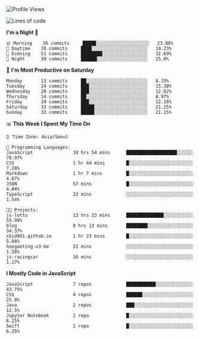 <!--START_SECTION:waka-->
![Profile Views](http://img.shields.io/badge/Profile%20Views-1-blue)

![Lines of code](https://img.shields.io/badge/From%20Hello%20World%20I%27ve%20Written-139874%20lines%20of%20code-blue)

**I'm a Night 🦉** 

```text
🌞 Morning    36 commits     █████░░░░░░░░░░░░░░░░░░░░   23.08% 
🌆 Daytime    30 commits     ████░░░░░░░░░░░░░░░░░░░░░   19.23% 
🌃 Evening    51 commits     ████████░░░░░░░░░░░░░░░░░   32.69% 
🌙 Night      39 commits     ██████░░░░░░░░░░░░░░░░░░░   25.0%

```
📅 **I'm Most Productive on Saturday** 

```text
Monday       13 commits     ██░░░░░░░░░░░░░░░░░░░░░░░   8.33% 
Tuesday      24 commits     ███░░░░░░░░░░░░░░░░░░░░░░   15.38% 
Wednesday    20 commits     ███░░░░░░░░░░░░░░░░░░░░░░   12.82% 
Thursday     14 commits     ██░░░░░░░░░░░░░░░░░░░░░░░   8.97% 
Friday       19 commits     ███░░░░░░░░░░░░░░░░░░░░░░   12.18% 
Saturday     33 commits     █████░░░░░░░░░░░░░░░░░░░░   21.15% 
Sunday       33 commits     █████░░░░░░░░░░░░░░░░░░░░   21.15%

```


📊 **This Week I Spent My Time On** 

```text
⌚︎ Time Zone: Asia/Seoul

💬 Programming Languages: 
JavaScript               18 hrs 54 mins      ███████████████████░░░░░░   78.97% 
CSS                      1 hr 44 mins        █░░░░░░░░░░░░░░░░░░░░░░░░   7.28% 
Markdown                 1 hr 7 mins         █░░░░░░░░░░░░░░░░░░░░░░░░   4.67% 
JSON                     57 mins             █░░░░░░░░░░░░░░░░░░░░░░░░   4.04% 
TypeScript               22 mins             ░░░░░░░░░░░░░░░░░░░░░░░░░   1.54%

🐱‍💻 Projects: 
js-lotto                 13 hrs 23 mins      ██████████████░░░░░░░░░░░   55.99% 
blog                     8 hrs 13 mins       ████████░░░░░░░░░░░░░░░░░   34.37% 
skid901.github.io        1 hr 23 mins        █░░░░░░░░░░░░░░░░░░░░░░░░   5.84% 
hongaeting-v3-be         22 mins             ░░░░░░░░░░░░░░░░░░░░░░░░░   1.58% 
js-racingcar             16 mins             ░░░░░░░░░░░░░░░░░░░░░░░░░   1.17%

```

**I Mostly Code in JavaScript** 

```text
JavaScript               7 repos             ███████████░░░░░░░░░░░░░░   43.75% 
CSS                      4 repos             ██████░░░░░░░░░░░░░░░░░░░   25.0% 
Java                     2 repos             ███░░░░░░░░░░░░░░░░░░░░░░   12.5% 
Jupyter Notebook         1 repo              █░░░░░░░░░░░░░░░░░░░░░░░░   6.25% 
Swift                    1 repo              █░░░░░░░░░░░░░░░░░░░░░░░░   6.25%

```



<!--END_SECTION:waka-->
